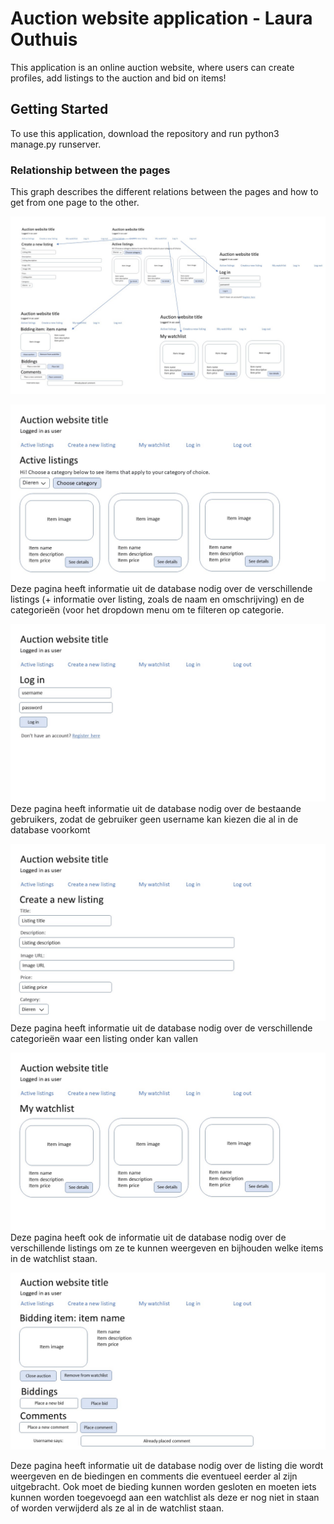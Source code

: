 # Auction website application - Laura Outhuis
This application is an online auction website, where users can create profiles, 
add listings to the auction and bid on items!


## Getting Started
To use this application, download the repository and run python3 manage.py runserver. 

### Relationship between the pages
This graph describes the different relations between the pages and how to get from one page to the other.


![Relationship between the pages](images/connections.JPG)  

![Main page](images/main_page.JPG)  
Deze pagina heeft informatie uit de database nodig over de verschillende listings (+ informatie over listing, zoals de naam en omschrijving) en de categorieën (voor het dropdown menu om te filteren op categorie.  

![Log in page](images/log_in.JPG)
Deze pagina heeft informatie uit de database nodig over de bestaande gebruikers, zodat de gebruiker geen username kan kiezen die al in de database voorkomt  

![New listing page](images/new_listing.JPG)  
Deze pagina heeft informatie uit de database nodig over de verschillende categorieën waar een listing onder kan vallen  

![Watchlist page](images/watchlist.JPG) 
Deze pagina heeft ook de informatie uit de database nodig over de verschillende listings om ze te kunnen weergeven en bijhouden welke items in de watchlist staan.  

![Listing detail page](images/listing.JPG)

Deze pagina heeft informatie uit de database nodig over de listing die wordt weergeven en de biedingen en comments die eventueel eerder al zijn uitgebracht. Ook moet de bieding kunnen worden gesloten en moeten iets kunnen worden toegevoegd aan een watchlist als deze er nog niet in staan of worden verwijderd als ze al in de watchlist staan.
